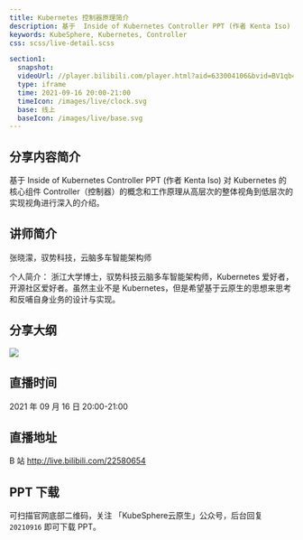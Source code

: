 ```yaml
---
title: Kubernetes 控制器原理简介
description: 基于  Inside of Kubernetes Controller PPT (作者 Kenta Iso) 对 Kubernetes 的核心构件 Controller（控制器）的概念和工作原理从高层次的整体视角到低层次的实现视角进行深入的介绍。
keywords: KubeSphere, Kubernetes, Controller
css: scss/live-detail.scss

section1:
  snapshot: 
  videoUrl: //player.bilibili.com/player.html?aid=633004106&bvid=BV1qb4y127kL&cid=409378884&page=1&high_quality=1
  type: iframe
  time: 2021-09-16 20:00-21:00
  timeIcon: /images/live/clock.svg
  base: 线上
  baseIcon: /images/live/base.svg
---
```

## 分享内容简介

基于  Inside of Kubernetes Controller PPT (作者 Kenta Iso) 对 Kubernetes 的核心组件 Controller（控制器）的概念和工作原理从高层次的整体视角到低层次的实现视角进行深入的介绍。

## 讲师简介

张晓濛，驭势科技，云脑多车智能架构师

个人简介：
浙江大学博士，驭势科技云脑多车智能架构师，Kubernetes 爱好者，开源社区爱好者。虽然主业不是 Kubernetes，但是希望基于云原生的思想来思考和反哺自身业务的设计与实现。

## 分享大纲

![](https://pek3b.qingstor.com/kubesphere-community/images/uisee0916-live.png)

## 直播时间

2021 年 09 月 16 日 20:00-21:00

## 直播地址

B 站  http://live.bilibili.com/22580654

## PPT 下载

可扫描官网底部二维码，关注 「KubeSphere云原生」公众号，后台回复 `20210916` 即可下载 PPT。
